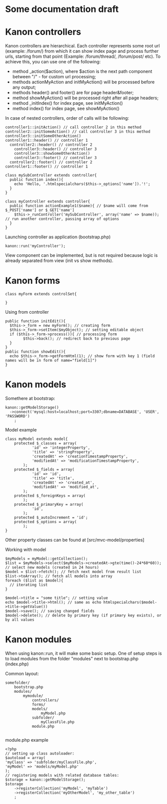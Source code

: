 Some documentation draft
===================

Kanon controllers
=================
Kanon controllers are hierarchical. Each controller represents some root url (example: /forum/) 
from which it can show index page and process further urls, 
starting from that point (Example: /forum/thread/, /forum/post/ etc). To achieve this, you can use one of the following:

* method _action($action), where $action is the next path component between "/" - for custom url processing; 
* methods actionMyAction and initMyAction() will be processed before any output;
* methods header() and footer() are for page header&footer;
* method showMyAction() will be processed right after all page headers;
* method _initIndex() for index page, see initMyAction()
* method index() for index page, see showMyAction()

In case of nested controllers, order of calls will be following:

```
controller1::initAction() // call controller 2 in this method
controller2::initSomeAction() // call controller 3 in this method
controller3::initSomeOtherAction()
controller1::header() // controller 1
  controller2::header() // controller 2
    controller3::header() // controller 3
    controller3::showSomeOtherAction()
    controller3::footer() // controller 3
  controller2::footer() // controller 2
controller1::footer() // controller 1
```

```
class mySubController extends controller{
  public function index(){
    echo 'Hello, '.htmlspecialchars($this->_options['name']).'!';
  }
}
```
```
class myController extends controller{
  public function actionExample1($name){ // $name will come from $_POST['name'] or $_GET['name']
    $this->_runController('mySubController', array('name' => $name)); // run another controller, passing array of options
  }
}
```
Launching controller as application (bootstrap.php)
```
kanon::run('myController');
```

View component can be implemented, but is not required because logic is already separated from view (init vs show methods).

Kanon forms
===========
```
class myForm extends controlSet{
   
}
```


Using from controller
```
public function initEdit(){
  $this->_form = new myForm(); // creating form
  $this->_form->setItem($myObject); // setting editable object
  if ($this->_form->process()){ // processing form
  		$this->back(); // redirect back to previous page
  }
}
public function showEdit(){
  echo $this->_form->getFormHtml(1); // show form with key 1 (field names will be in form of name="field[1]")
}
```

Kanon models
===============
Somethere at bootstrap:
```
kanon::getModelStorage()
  ->connect('mysql:host=localhost;port=3307;dbname=DATABASE', 'USER', 'PASSWORD')
	;
```

Model example
```
class myModel extends model{ 
    protected $_classes = array( 
            'id' => 'integerProperty', 
            'title' => 'stringProperty', 
            'createdAt' => 'creationTimestampProperty', 
            'modifiedAt' => 'modificationTimestampProperty', 
        ); 
    protected $_fields = array( 
            'id' => 'id', 
            'title' => 'title', 
            'createdAt' => 'created_at', 
            'modifiedAt' => 'modified_at', 
        ); 
    protected $_foreignKeys = array( 
        ); 
    protected $_primaryKey = array( 
            'id', 
        ); 
    protected $_autoIncrement = 'id'; 
    protected $_options = array( 
        ); 
}
```
Other property classes can be found at [src/mvc-model/properties]

Working with model
```
$myModels = myModel::getCollection();
$list = $myModels->select($myModels->createdAt->gte(time()-24*60*60)); // select new models (created in 24 hours)
$model = $list->fetch(); // fetch next model from result list
$list->toArray(); // fetch all models into array
foreach ($list as $model){
  // iterating list
}

$model->title = "some title"; // setting value
echo $model->title->html(); // same as echo htmlspecialchars($model->title->getValue())
$model->save(); // saving changed fields
$model->delete(); // delete by primary key (if primary key exists), or by all values
```


Kanon modules
==============
When using kanon::run, it will make some basic setup. One of setup steps is to load modules from the folder "modules" next to bootstrap.php (index.php)


Common layout:
```
somefolder/
	bootstrap.php
	modules/
		mymodule/
			controllers/
			forms/
			models/
				myModel.php
			subfolder/
				myClassFile.php
			module.php
				
```
module.php example
```
<?php
// setting up class autoloader:
$autoload = array(
'myClass' => 'subfolder/myClassFile.php',
'myModel' => 'models/myModel.php'
);
// registering models with related database tables:
$storage = kanon::getModelStorage();
$storage
	->registerCollection('myModel', 'myTable')
	->registerCollection('myOtherModel', 'my_other_table')
	;
```

